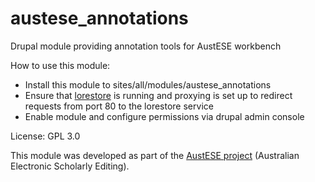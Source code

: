 austese_annotations
===================

Drupal module providing annotation tools for AustESE workbench

How to use this module:
* Install this module to sites/all/modules/austese_annotations
* Ensure that [lorestore](https://github.com/uq-eresearch/lorestore/) is running and proxying is set up to redirect requests from port 80 to the lorestore service
* Enable module and configure permissions via drupal admin console

License: GPL 3.0

This module was developed as part of the [AustESE project](http://itee.uq.edu.au/~eresearch/projects/austese) (Australian Electronic Scholarly Editing).


